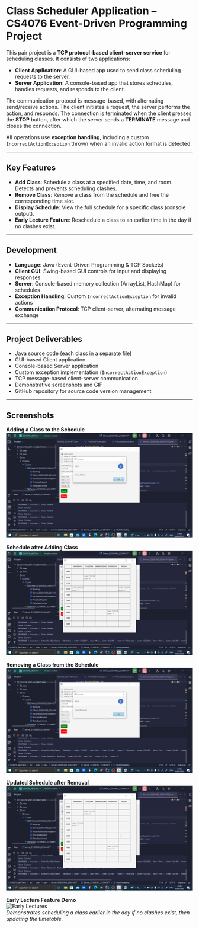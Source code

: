 # Class Scheduler Application – CS4076 Event-Driven Programming Project

This pair project is a **TCP protocol-based client-server service** for scheduling classes. It consists of two applications:  

- **Client Application**: A GUI-based app used to send class scheduling requests to the server.  
- **Server Application**: A console-based app that stores schedules, handles requests, and responds to the client.  

The communication protocol is message-based, with alternating send/receive actions. The client initiates a request, the server performs the action, and responds. The connection is terminated when the client presses the **STOP** button, after which the server sends a **TERMINATE** message and closes the connection.  

All operations use **exception handling**, including a custom `IncorrectActionException` thrown when an invalid action format is detected.  

---

## Key Features

- **Add Class**: Schedule a class at a specified date, time, and room. Detects and prevents scheduling clashes.  
- **Remove Class**: Remove a class from the schedule and free the corresponding time slot.  
- **Display Schedule**: View the full schedule for a specific class (console output).  
- **Early Lecture Feature**: Reschedule a class to an earlier time in the day if no clashes exist.  

---

## Development

- **Language**: Java (Event-Driven Programming & TCP Sockets)  
- **Client GUI**: Swing-based GUI controls for input and displaying responses  
- **Server**: Console-based memory collection (ArrayList, HashMap) for schedules  
- **Exception Handling**: Custom `IncorrectActionException` for invalid actions  
- **Communication Protocol**: TCP client-server, alternating message exchange  

---

## Project Deliverables

- Java source code (each class in a separate file)  
- GUI-based Client application  
- Console-based Server application  
- Custom exception implementation (`IncorrectActionException`)  
- TCP message-based client-server communication  
- Demonstrative screenshots and GIF  
- GitHub repository for source code version management  

---

## Screenshots

**Adding a Class to the Schedule**  
![Add Class](images/add_screenshot.png)  

**Schedule after Adding Class**  
![Display Schedule](images/display1_screenshot.png)  

**Removing a Class from the Schedule**  
![Remove Class](images/remove_screenshot.png)  

**Updated Schedule after Removal**  
![Updated Schedule](images/display2_screenshot.png)  

**Early Lecture Feature Demo**  
![Early Lectures](images/timetable.gif)  
*Demonstrates scheduling a class earlier in the day if no clashes exist, then updating the timetable.*

